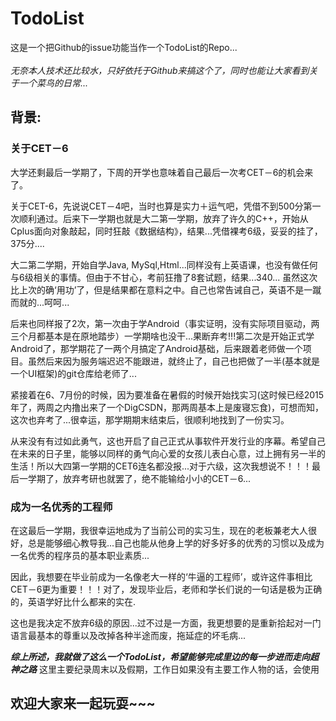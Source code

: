 # TodoList
这是一个把Github的issue功能当作一个TodoList的Repo...  
<br/>
*无奈本人技术还比较水，只好依托于Github来搞这个了，同时也能让大家看到关于一个菜鸟的日常...*  

## 背景:
### 关于CET－6
大学还剩最后一学期了，下周的开学也意味着自己最后一次考CET－6的机会来了。 
 
关于CET-6，先说说CET－4吧，当时也算是实力＋运气吧，凭借不到500分第一次顺利通过。后来下一学期也就是大二第一学期，放弃了许久的C++，开始从Cplus面向对象敲起，同时狂敲《数据结构》，结果...凭借裸考6级，妥妥的挂了，375分....  

大二第二学期，开始自学Java, MySql,Html...同样没有上英语课，也没有做任何与6级相关的事情。但由于不甘心，考前狂撸了8套试题，结果...340... 虽然这次比上次的确‘用功’了，但是结果都在意料之中。自己也常告诫自己，英语不是一蹴而就的...呵呵...
  
后来也同样报了2次，第一次由于学Android（事实证明，没有实际项目驱动，两三个月都基本是在原地踏步）一学期啥也没干...果断弃考!!!第二次是开始正式学Android了，那学期花了一两个月搞定了Android基础，后来跟着老师做一个项目。虽然后来因为服务端迟迟不能跟进，就终止了，自己也把做了一半(基本就是一个UI框架)的git仓库给老师了...  

紧接着在6、7月份的时候，因为要准备在暑假的时候开始找实习(这时候已经2015年了，两周之内撸出来了一个DigCSDN，那两周基本上是废寝忘食)，可想而知，这次也弃考了...很幸运，那学期期末结束后，很顺利地找到了一份实习。  

从来没有有过如此勇气，这也开启了自己正式从事软件开发行业的序幕。希望自己在未来的日子里，能够以同样的勇气向心爱的女孩儿表白心意，过上拥有另一半的生活！所以大四第一学期的CET6连名都没报...对于六级，这次我想说不！！！最后一学期了，放弃考研也就罢了，绝不能输给小小的CET－6...

### 成为一名优秀的工程师
在这最后一学期，我很幸运地成为了当前公司的实习生，现在的老板兼老大人很好，总是能够细心教导我...自己也能从他身上学的好多好多的优秀的习惯以及成为一名优秀的程序员的基本职业素质...  

因此，我想要在毕业前成为一名像老大一样的‘牛逼的工程师’，或许这件事相比CET－6更为重要！！！对了，发现毕业后，老师和学长们说的一句话是极为正确的，英语学好比什么都来的实在.  

这也是我决定不放弃6级的原因...过不过是一方面，我更想要的是重新拾起对一门语言最基本的尊重以及改掉各种半途而废，拖延症的坏毛病...

***综上所述，我就做了这么一个TodoList，希望能够完成里边的每一步进而走向超神之路***
这里主要纪录周末以及假期，工作日如果没有主要工作人物的话，会使用

## 欢迎大家来一起玩耍~~~
